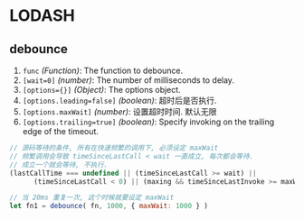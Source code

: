 # LODASH



## debounce

1. `func` *(Function)*: The function to debounce.
2. `[wait=0]` *(number)*: The number of milliseconds to delay.
3. `[options={}]` *(Object)*: The options object.
4. `[options.leading=false]` *(boolean)*: 超时后是否执行.
5. `[options.maxWait]` *(number)*: 设置超时时间. 默认无限
6. `[options.trailing=true]` *(boolean)*: Specify invoking on the trailing edge of the timeout.

```js
// 源码等待的条件, 所有在快速频繁的调用下, 必须设定 maxWait
// 频繁调用会导致 timeSinceLastCall < wait 一直成立, 每次都会等待.
// 成立一个就会等待, 不执行.
(lastCallTime === undefined || (timeSinceLastCall >= wait) ||
      (timeSinceLastCall < 0) || (maxing && timeSinceLastInvoke >= maxWait))
```

```js
// 当 20ms 重复一次, 这个时候就要设定 maxWait
let fn1 = debounce( fn, 1000, { maxWait: 1000 } )
```

